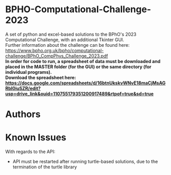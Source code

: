 # BPHO-Computational-Challenge-2023
A set of python and excel-based solutions to the BPhO's 2023 Computational Challenge, with an additional Tkinter GUI.<br>
Further information about the challenge can be found here: https://www.bpho.org.uk/bpho/computational-challenge/BPhO_CompPhys_Challenge_2023.pdf <br>
<b> In order for code to run, a spreadsheet of data must be downloaded and placed in the MASTER folder (for the GUI) or the same directory (for individual programs).<br> Download the spreadsheet here: https://docs.google.com/spreadsheets/d/16btnUkskvWNvE18maCjMsAGRbI0iuSZR/edit?usp=drive_link&ouid=110755179351200917489&rtpof=true&sd=true </b>

# Authors

# Known Issues
With regards to the API:
- API must be restarted after running turtle-based solutions, due to the termination of the turtle library
